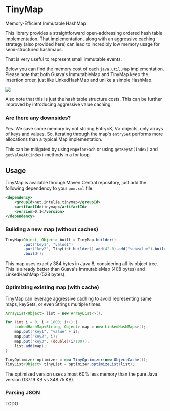 # TinyMap

Memory-Efficient Immutable HashMap

This library provides a straightforward open-addressing ordered hash table implementation. That implementation, along
with an aggressive caching strategy (also provided here) can lead to incredibly low memory usage for semi-structured 
hashmaps.

That is very useful to represent small immutable events. 

Below you can find the memory cost of each `java.util.Map` implementation. Please note that both Guava's ImmutableMap and TinyMap keep the insertion order, just like LinkedHashMap and unlike a simple HashMap.

![](https://docs.google.com/spreadsheets/d/e/2PACX-1vQGaL2vuiOAxMH8809j4HiYPfK1uxSYpNIYNQAl-_eGbvhBC2BJR2bE_-sbAhBkq-xFpTzTa3hcUZ9i/pubchart?oid=2125978251&format=image)

Also note that this is just the hash table structure costs. This can be further improved by introducing aggressive value caching.

### Are there any downsides?

Yes. We save some memory by not storing Entry<K, V> objects, only arrays of keys and values. 
So, iterating through the map's `entrySet` performs more allocations than a typical Map implementation.

This can be mitigated by using `Map#forEach` or using `getKeyAt(index)` and `getValueAt(index)` methods in a for loop.

## Usage

TinyMap is available through Maven Central repository, just add the following
dependency to your `pom.xml` file:

```xml
<dependency>
    <groupId>net.intelie.tinymap</groupId>
    <artifactId>tinymap</artifactId>
    <version>0.1</version>
</dependency>
```

### Building a new map (without caches)

```java
TinyMap<Object, Object> built = TinyMap.builder()
        .put("key1", "value1")
        .put("key2", TinyList.builder().add(42.0).add("subvalue").build())
        .build();
```

This map uses exactly 384 bytes in Java 8, considering all its object tree. This is already better than 
Guava's ImmutableMap (408 bytes) and LinkedHashMap (528 bytes).

### Optimizing existing map (with cache)

TinyMap can leverage aggressive caching to avoid representing same maps, keySets, or even Strings multiple times.

```java
ArrayList<Object> list = new ArrayList<>();

for (int i = 0; i < 1000; i++) {
    LinkedHashMap<String, Object> map = new LinkedHashMap<>();
    map.put("key1", "value" + i);
    map.put("key2", i);
    map.put("key3", (double)(i/100));
    list.add(map);
}

TinyOptimizer optimizer = new TinyOptimizer(new ObjectCache());
TinyList<Object> tinyList = optimizer.optimizeList(list);
```

The optimized version uses almost 60% less memory than the pure Java version (137.19 KB vs 348.75 KB).

### Parsing JSON

TODO 
